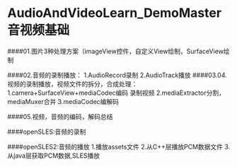 # AudioAndVideoLearn_DemoMaster 音视频基础
   ####01.图片3种处理方案（imageView控件，自定义View绘制，SurfaceView绘制
   
   ####02.音频的录制播放：
        1.AudioRecord录制
        2.AudioTrack播放
   ####03.04.视频的录制播放，视频文件的拆分，合成处理：
        1.camera+SurfaceView+mediaCodec编码 录制视频
		2.mediaExtractor分割，mediaMuxer合并
		3.mediaCodec编解码
        
   ####05.视频，音频的编码，解码总结
   
   ####openSLES:音频的录制
   
   ####openSLES2:音频的播放
	    1.播放assets文件
	    2.从C++层播放PCM数据文件
        3.从java层获取PCM数据,SLES播放

